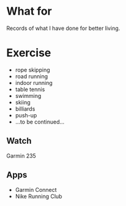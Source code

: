 # What for
Records of what I have done for better living. 

# Exercise
- rope skipping
- road running
- indoor running
- table tennis
- swimming
- skiing
- billiards
- push-up
- ...to be continued...

## Watch
Garmin 235

## Apps
- Garmin Connect
- Nike Running Club
